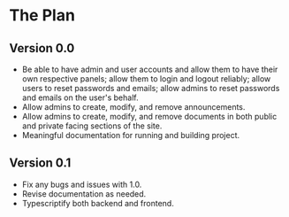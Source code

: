 # The Plan

## Version 0.0 
- Be able to have admin and user accounts and allow them to have their own respective panels; allow them to login and logout reliably; allow users to reset passwords and emails; allow admins to reset passwords and emails on the user's behalf.
- Allow admins to create, modify, and remove announcements.
- Allow admins to create, modify, and remove documents in both public and private facing sections of the site.
- Meaningful documentation for running and building project.

## Version 0.1
- Fix any bugs and issues with 1.0.
- Revise documentation as needed.
- Typescriptify both backend and frontend.
